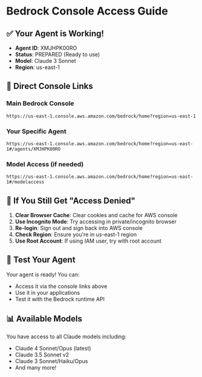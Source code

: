# Bedrock Console Access Guide

## ✅ Your Agent is Working!
- **Agent ID**: XMJHPK00RO
- **Status**: PREPARED (Ready to use)
- **Model**: Claude 3 Sonnet
- **Region**: us-east-1

## 🔗 Direct Console Links

### Main Bedrock Console
```
https://us-east-1.console.aws.amazon.com/bedrock/home?region=us-east-1
```

### Your Specific Agent
```
https://us-east-1.console.aws.amazon.com/bedrock/home?region=us-east-1#/agents/XMJHPK00RO
```

### Model Access (if needed)
```
https://us-east-1.console.aws.amazon.com/bedrock/home?region=us-east-1#/modelaccess
```

## 🔧 If You Still Get "Access Denied"

1. **Clear Browser Cache**: Clear cookies and cache for AWS console
2. **Use Incognito Mode**: Try accessing in private/incognito browser
3. **Re-login**: Sign out and sign back into AWS console
4. **Check Region**: Ensure you're in us-east-1 region
5. **Use Root Account**: If using IAM user, try with root account

## 🚀 Test Your Agent

Your agent is ready! You can:
- Access it via the console links above
- Use it in your applications
- Test it with the Bedrock runtime API

## 📊 Available Models
You have access to all Claude models including:
- Claude 4 Sonnet/Opus (latest)
- Claude 3.5 Sonnet v2
- Claude 3 Sonnet/Haiku/Opus
- And many more!